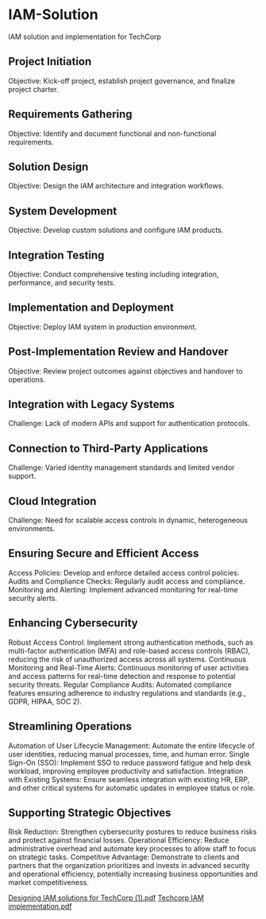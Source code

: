 # IAM-Solution
IAM solution and implementation for TechCorp

## Project Initiation
Objective: Kick-off project, establish project governance, and finalize project charter.

## Requirements Gathering
Objective: Identify and document functional and non-functional requirements.

## Solution Design
Objective: Design the IAM architecture and integration workflows.

## System Development
Objective: Develop custom solutions and configure IAM products.

## Integration Testing
Objective: Conduct comprehensive testing including integration, performance, and security tests.

## Implementation and Deployment
Objective: Deploy IAM system in production environment.

## Post-Implementation Review and Handover
Objective: Review project outcomes against objectives and handover to operations.

## Integration with Legacy Systems
Challenge: Lack of modern APIs and support for authentication protocols.

## Connection to Third-Party Applications
Challenge: Varied identity management standards and limited vendor support.

## Cloud Integration
Challenge: Need for scalable access controls in dynamic, heterogeneous environments.

## Ensuring Secure and Efficient Access
Access Policies: Develop and enforce detailed access control policies.
Audits and Compliance Checks: Regularly audit access and compliance.
Monitoring and Alerting: Implement advanced monitoring for real-time security alerts.

## Enhancing Cybersecurity
Robust Access Control: Implement strong authentication methods, such as multi-factor authentication (MFA) and role-based access controls (RBAC), reducing the risk of unauthorized access across all systems.
Continuous Monitoring and Real-Time Alerts: Continuous monitoring of user activities and access patterns for real-time detection and response to potential security threats.
Regular Compliance Audits: Automated compliance features ensuring adherence to industry regulations and standards (e.g., GDPR, HIPAA, SOC 2).

## Streamlining Operations
Automation of User Lifecycle Management: Automate the entire lifecycle of user identities, reducing manual processes, time, and human error.
Single Sign-On (SSO): Implement SSO to reduce password fatigue and help desk workload, improving employee productivity and satisfaction.
Integration with Existing Systems: Ensure seamless integration with existing HR, ERP, and other critical systems for automatic updates in employee status or role.

## Supporting Strategic Objectives
Risk Reduction: Strengthen cybersecurity postures to reduce business risks and protect against financial losses.
Operational Efficiency: Reduce administrative overhead and automate key processes to allow staff to focus on strategic tasks.
Competitive Advantage: Demonstrate to clients and partners that the organization prioritizes and invests in advanced security and operational efficiency, potentially increasing business opportunities and market competitiveness.

[Designing IAM solutions for TechCorp (1).pdf](https://github.com/user-attachments/files/16200527/Designing.IAM.solutions.for.TechCorp.1.pdf)
[Techcorp IAM implementation.pdf](https://github.com/user-attachments/files/16200528/Techcorp.IAM.implementation.pdf)
